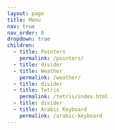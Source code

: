 ```yaml
---
layout: page
title: Menu
nav: true
nav_order: 8
dropdown: true
children:
  - title: Pointers
    permalink: /pointers/
  - title: divider
  - title: Weather
    permalink: /weather/
  - title: divider
  - title: Tetris
    permalink: /tetris/index.html
  - title: divider
  - title: Arabic Keyboard
    permalink: /arabic-keyboard
---
```

